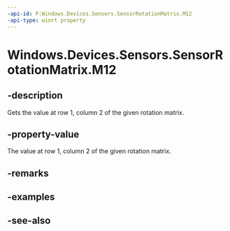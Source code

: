 ----api-id: P:Windows.Devices.Sensors.SensorRotationMatrix.M12
-api-type: winrt property
---<!-- Property syntaxpublic float M12 { get; }--># Windows.Devices.Sensors.SensorRotationMatrix.M12## -descriptionGets the value at row 1, column 2 of the given rotation matrix.## -property-valueThe value at row 1, column 2 of the given rotation matrix.## -remarks## -examples## -see-also